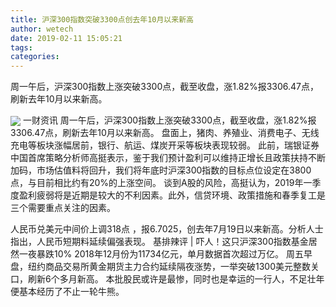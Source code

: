 ```yaml
---
title: 沪深300指数突破3300点创去年10月以来新高
author: wetech
date: 2019-02-11 15:05:21
tags: 
categories: 
---
```

周一午后，沪深300指数上涨突破3300点，截至收盘，涨1.82%报3306.47点，刷新去年10月以来新高。
<!-- more -->
<img align="center" border="0" src="https://imgcdn.yicai.com/uppics/images/2019/02/d06c9ffe43c5a8357f00e18a0e8f33cc.jpg" />
一财资讯
周一午后，沪深300指数上涨突破3300点，截至收盘，涨1.82%报3306.47点，刷新去年10月以来新高。
盘面上，猪肉、养殖业、消费电子、无线充电等板块涨幅居前，银行、航运、煤炭开采等板块表现较弱。
此前，瑞银证券中国首席策略分析师高挺表示，鉴于我们预计盈利可以维持正增长且政策扶持不断加码，市场估值料将回升，我们将年底时沪深300指数的目标点位设定在3800点，与目前相比约有20%的上涨空间。
谈到A股的风险，高挺认为，2019年一季度盈利疲弱将是近期是较大的不利因素。此外，信贷环境、政策措施和春季复工是三个需要重点关注的因素。
 
 
人民币兑美元中间价上调318点 ，报6.7025，创去年7月19日以来新高。分析人士指出，人民币短期料延续偏强表现。
基排辣评 | 吓人！这只沪深300指数基金居然一夜暴跌10%
2018年12月份为11734亿元，单月数据首次超过万亿。
周五早盘，纽约商品交易所黄金期货主力合约延续隔夜涨势，一举突破1300美元整数关口，刷新6个多月新高。
本批股民或许是最惨，同时也是幸运的一行人，不足壮年便基本经历了不止一轮牛熊。
